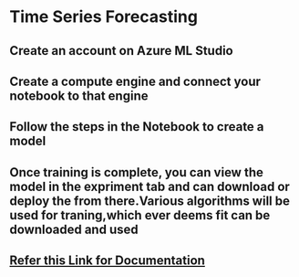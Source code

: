# Time Series Forecasting

## Create an account on Azure ML Studio

## Create a compute engine and connect your notebook to that engine

## Follow the steps in the Notebook to create a model

## Once training is complete, you can view the model in the expriment tab and can download or deploy the from there.Various algorithms will be used for traning,which ever deems fit can be downloaded and used

## [Refer this Link for Documentation](https://docs.microsoft.com/en-us/azure/machine-learning/how-to-auto-train-forecast)
